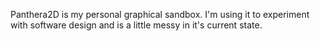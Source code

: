 Panthera2D is my personal graphical sandbox. I'm using it to experiment with software design and is a little messy in it's current state. 
